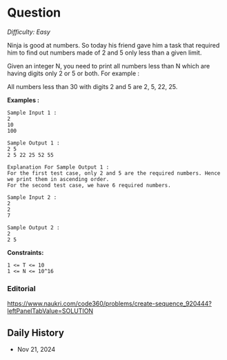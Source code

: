 # Question 

_Difficulty: Easy_

Ninja is good at numbers. So today his friend gave him a task that required him to find out numbers made of 2 and 5 only less than a given limit.

Given an integer N, you need to print all numbers less than N which are having digits only 2 or 5 or both.
For example :

All numbers less than 30 with digits 2 and 5 are 2, 5, 22, 25.

**Examples :**
```
Sample Input 1 :
2  
10
100

Sample Output 1 :
2 5 
2 5 22 25 52 55

Explanation For Sample Output 1 :
For the first test case, only 2 and 5 are the required numbers. Hence we print them in ascending order.
For the second test case, we have 6 required numbers.

Sample Input 2 :
2
2
7

Sample Output 2 :
2
2 5
```

**Constraints:**
```
1 <= T <= 10
1 <= N <= 10^16
```

### Editorial
https://www.naukri.com/code360/problems/create-sequence_920444?leftPanelTabValue=SOLUTION

## Daily History
- Nov 21, 2024